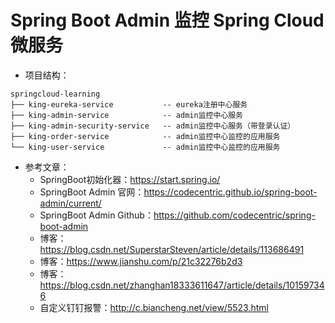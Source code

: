 # Spring Boot Admin 监控 Spring Cloud 微服务 

- 项目结构：
```
springcloud-learning
├── king-eureka-service           -- eureka注册中心服务
├── king-admin-service            -- admin监控中心服务
├── king-admin-security-service   -- admin监控中心服务（带登录认证）
├── king-order-service            -- admin监控中心监控的应用服务
└── king-user-service             -- admin监控中心监控的应用服务
```

- 参考文章：
  - SpringBoot初始化器：https://start.spring.io/
  - SpringBoot Admin 官网：https://codecentric.github.io/spring-boot-admin/current/
  - SpringBoot Admin Github：https://github.com/codecentric/spring-boot-admin
  - 博客：https://blog.csdn.net/SuperstarSteven/article/details/113686491
  - 博客：https://www.jianshu.com/p/21c32276b2d3
  - 博客：https://blog.csdn.net/zhanghan18333611647/article/details/101597346
  - 自定义钉钉报警：http://c.biancheng.net/view/5523.html
  
    
